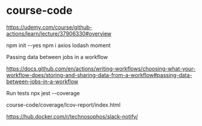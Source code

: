 # course-code
https://udemy.com/course/github-actions/learn/lecture/37906330#overview

npm init --yes
npm i axios lodash moment


Passing data between jobs in a workflow

https://docs.github.com/en/actions/writing-workflows/choosing-what-your-workflow-does/storing-and-sharing-data-from-a-workflow#passing-data-between-jobs-in-a-workflow

Run tests
npx jest --coverage

course-code/coverage/lcov-report/index.html


https://hub.docker.com/r/technosophos/slack-notify/
